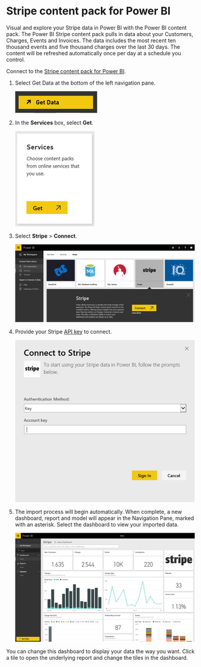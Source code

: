 ﻿<properties 
   pageTitle="Stripe content pack for Power BI"
   description="Stripe content pack for Power BI"
   services="powerbi" 
   documentationCenter="" 
   authors="theresapalmer" 
   manager="mblythe" 
   backup=""
   editor=""
   tags=""
   qualityFocus="no"
   qualityDate=""/>
 
<tags
   ms.service="powerbi"
   ms.devlang="NA"
   ms.topic="article"
   ms.tgt_pltfrm="NA"
   ms.workload="powerbi"
   ms.date="02/08/2016"
   ms.author="tpalmer"/>

# Stripe content pack for Power&nbsp;BI

Visual and explore your Stripe data in Power BI with the Power BI content pack. The Power BI Stripe content pack pulls in data about your Customers, Charges, Events and Invoices. The data includes the most recent ten thousand events and five thousand charges over the last 30 days. The content will be refreshed automatically once per day at a schedule you control. 

Connect to the [Stripe content pack for Power BI](https://app.powerbi.com/getdata/services/stripe).

1. Select Get Data at the bottom of the left navigation pane.  

   ![](media/powerbi-content-pack-stripe/getdata.png)

2. In the **Services** box, select **Get**.  

   ![](media/powerbi-content-pack-stripe/services.png)  

3. Select **Stripe** &gt; **Connect**.  

   ![](media/powerbi-content-pack-stripe/GetData1.png)  

4. Provide your Stripe [API key](https://dashboard.stripe.com/account/apikeys) to connect.  

   ![](media/powerbi-content-pack-stripe/creds.png)


5. The import process will begin automatically. When complete, a new dashboard, report and model will appear in the Navigation Pane, marked with an asterisk. Select the dashboard to view your imported data.

   ![](media/powerbi-content-pack-stripe/dashboard.png)

You can change this dashboard to display your data the way you want. Click a tile to open the underlying report and change the tiles in the dashboard.

